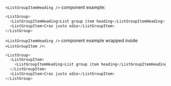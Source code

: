 `<ListGroupItemHeading />` component example:

```js
<ListGroup>
  <ListGroupItemHeading>List group item heading</ListGroupItemHeading>
  <ListGroupItem>Cras justo odio</ListGroupItem>
</ListGroup>
```

`<ListGroupItemHeading />` component example wrapped inside `<ListGroupItem />`:

```js
<ListGroup>
  <ListGroupItem>
    <ListGroupItemHeading>List group item heading</ListGroupItemHeading>
  </ListGroupItem>
  <ListGroupItem>Cras justo odio</ListGroupItem>
</ListGroup>
```





